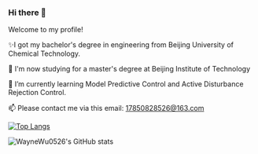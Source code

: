 ### Hi there 👋

Welcome to my profile!

✨I got my bachelor's degree in engineering from Beijing University of Chemical Technology.

🔭 I'm now studying for a master's degree at Beijing Institute of Technology

🌱 I’m currently learning Model Predictive Control and Active Disturbance Rejection Control.

📫 Please contact me via this email: 17850828526@163.com

[![Top Langs](https://github-readme-stats.vercel.app/api/top-langs/?username=WayneWu0526&layout=compact)](https://github.com/WayneWu0526/github-readme-stats)

![WayneWu0526's GitHub stats](https://github-readme-stats.vercel.app/api?username=WayneWu0526&show_icons=true&theme=tokyonight)

<!--
**WayneWu0526/WayneWu0526** is a ✨ _special_ ✨ repository because its `README.md` (this file) appears on your GitHub profile.

Here are some ideas to get you started:

- 🔭 I’m currently working on ...
- 🌱 I’m currently learning ...
- 👯 I’m looking to collaborate on ...
- 🤔 I’m looking for help with ...
- 💬 Ask me about ...
- 📫 How to reach me: ...
- 😄 Pronouns: ...
- ⚡ Fun fact: ...
-->
